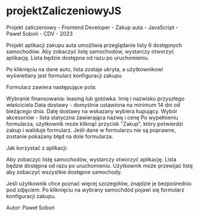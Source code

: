 # projektZaliczeniowyJS
Projekt zaliczeniowy - Frontend Developer - Zakup auta - JavaScript - Paweł Soboń - CDV - 2023

Projekt aplikacji zakupu auta umożliwia przeglądanie listy 6 dostępnych samochodów.
Aby zobaczyć listę samochodów, wystarczy otworzyć aplikację. Lista będzie dostępna od razu po uruchomieniu. 

Po kliknięciu na dane auto, lista zostaje ukryta, a użytkownikowi wyświetlany jest formularz konfiguracji zakupu.

Formularz zawiera następujące pola:

Wybranie finansowania: leasing lub gotówka.
Imię i nazwisko przyszłego właściciela
Data dostawy - domyślnie ustawiona na minimum 14 dni od bieżącego dnia. Datę dostawy na wskazany wybiera kupujący.
Wybór akcesoriów - lista statyczna zawierająca nazwę i cenę
Po wypełnieniu formularza, użytkownik może kliknąć przycisk "Zakup", który potwierdzi zakup i waliduje formularz. Jeśli dane w formularzu nie są poprawne, zostanie pokazany błąd na dole formularza.

Jak korzystać z aplikacji:

Aby zobaczyć listę samochodów, wystarczy otworzyć aplikację. Lista będzie dostępna od razu po uruchomieniu. Użytkownik może przewijać listę aby zobaczyć wszystkie dostępne samochody.

Jeśli użytkownik chce poznać więcej szczegółów, znajdzie je bezpośrednio pod zdjęciem. Po kliknięciu na wybrany samochdód pojawi się formularz konfiguracji zakupu.

Autor:
Paweł Soboń
